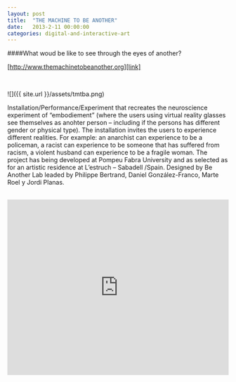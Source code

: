 ```yaml
---
layout: post
title:  "THE MACHINE TO BE ANOTHER"
date:   2013-2-11 00:00:00
categories: digital-and-interactive-art
---
```

####What woud be like to see through the eyes of another?<br/>

[http://www.themachinetobeanother.org][link]

[link]: http://www.themachinetobeanother.org
<br/>

![]({{ site.url }}/assets/tmtba.png)


Installation/Performance/Experiment that recreates the neuroscience experiment of “embodiement” (where the users using virtual reality glasses see themselves as anohter person – including if the persons has different gender or physical type). The installation invites the users to experience different realities. For example: an anarchist can experience to be a policeman, a racist can experience to be someone that has suffered from racism, a violent husband can experience to be a fragile woman. The project has being developed at Pompeu Fabra University and as selected as for an artistic residence at L’estruch – Sabadell /Spain. Designed by Be Another Lab leaded by Philippe Bertrand, Daniel González-Franco, Marte Roel y Jordi Planas.<br/><br/>

<iframe src="http://player.vimeo.com/video/52845462?title=0&amp;byline=0&amp;portrait=0" frameborder="0" width="100%" height="400"></iframe><br/><br/>